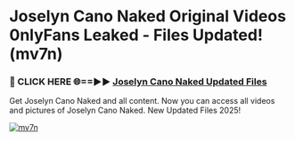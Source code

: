 # Joselyn Cano Naked Original Videos 0nlyFans Leaked - Files Updated! (mv7n)

<h3>🔴 CLICK HERE 🌐==►► <a href="https://tinyurl.com/up5wt9bj" rel="nofollow">Joselyn Cano Naked Updated Files</a></h3>

Get Joselyn Cano Naked and all content. Now you can access all videos and pictures of Joselyn Cano Naked. New Updated Files 2025!

[![mv7n](https://i.imgur.com/ABiUzMV.gif)](https://tinyurl.com/up5wt9bj)
